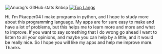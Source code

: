 ![Anurag's GitHub stats](https://github-readme-stats.vercel.app/api?username=Pkacper04&count_private=true&theme=radical)   &nbsp    [![Top Langs](https://github-readme-stats.vercel.app/api/top-langs/?username=Pkacper04&count_private=true&theme=radical)](https://github.com/anuraghazra/github-readme-stats)


Hi, I’m Pkacper04
I make programs in python, and I hope to study more about this programming language.
My apps are for sure easy to make and have a lot of problems, but this helps me to learn more and more and what to improve.
If you want to say something that I do wrong go ahead I want to listen to all your opinions, and maybe you can help by a little, and it would be really nice.
So I hope you will like my apps and help me improve more. Thanks.

<!---
Pkacper04/Pkacper04 is a ✨ special ✨ repository because its `README.md` (this file) appears on your GitHub profile.
You can click the Preview link to take a look at your changes.
--->
